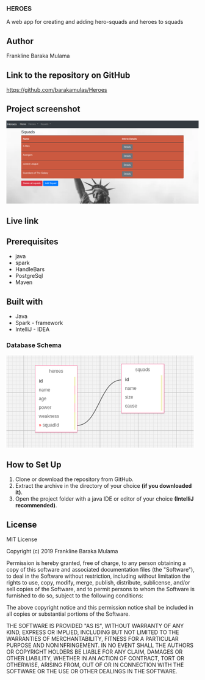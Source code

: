 ### HEROES

A web app for creating and adding hero-squads and heroes to squads

## Author

Frankline Baraka Mulama

## Link to the repository on GitHub

https://github.com/barakamulas/Heroes

## Project screenshot

![](screenshot.png)

## Live link


## Prerequisites

* java
* spark
* HandleBars
* PostgreSql
* Maven

## Built with

* Java
* Spark - framework
* IntelliJ - IDEA


### Database Schema

![](screenshotTwo.png)

## How to Set Up

1. Clone or download the repository from GitHub.
2. Extract the archive in the directory of your choice **(if you downloaded it)**.
3. Open the project folder with a java IDE or editor of your choice **(IntelliJ recommended)**.

## License

MIT License

Copyright (c) 2019 Frankline Baraka Mulama

Permission is hereby granted, free of charge, to any person obtaining a copy
of this software and associated documentation files (the "Software"), to deal
in the Software without restriction, including without limitation the rights
to use, copy, modify, merge, publish, distribute, sublicense, and/or sell
copies of the Software, and to permit persons to whom the Software is
furnished to do so, subject to the following conditions:

The above copyright notice and this permission notice shall be included in all
copies or substantial portions of the Software.

THE SOFTWARE IS PROVIDED "AS IS", WITHOUT WARRANTY OF ANY KIND, EXPRESS OR
IMPLIED, INCLUDING BUT NOT LIMITED TO THE WARRANTIES OF MERCHANTABILITY,
FITNESS FOR A PARTICULAR PURPOSE AND NONINFRINGEMENT. IN NO EVENT SHALL THE
AUTHORS OR COPYRIGHT HOLDERS BE LIABLE FOR ANY CLAIM, DAMAGES OR OTHER
LIABILITY, WHETHER IN AN ACTION OF CONTRACT, TORT OR OTHERWISE, ARISING FROM,
OUT OF OR IN CONNECTION WITH THE SOFTWARE OR THE USE OR OTHER DEALINGS IN THE
SOFTWARE.
